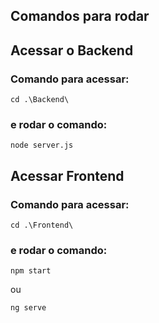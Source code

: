 ## Comandos para rodar

## Acessar o Backend

### Comando para acessar:

`cd .\Backend\`

### e rodar o comando:

```
node server.js
```

## Acessar Frontend

### Comando para acessar:

`cd .\Frontend\`

### e rodar o comando:

```
npm start
```

ou

```
ng serve
```
